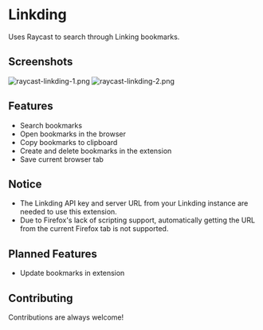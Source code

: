 # Linkding

Uses Raycast to search through Linking bookmarks.

## Screenshots

![raycast-linkding-1.png](metadata/raycast-linkding-1.png)
![raycast-linkding-2.png](metadata/raycast-linkding-2.png)

## Features

- Search bookmarks
- Open bookmarks in the browser
- Copy bookmarks to clipboard
- Create and delete bookmarks in the extension
- Save current browser tab

## Notice

- The Linkding API key and server URL from your Linkding instance are needed to use this extension.
- Due to Firefox's lack of scripting support, automatically getting the URL from the current Firefox tab is not supported.

## Planned Features

- Update bookmarks in extension

## Contributing

Contributions are always welcome!
